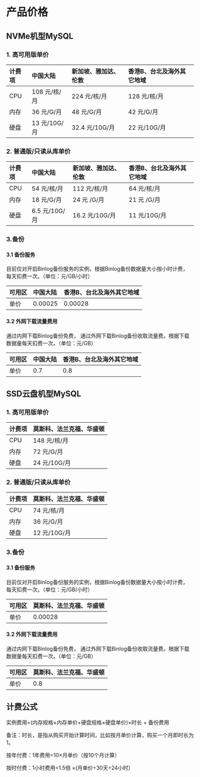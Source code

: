 # 产品价格

## NVMe机型MySQL

### 1. 高可用版单价


| 计费项   | 中国大陆     | 新加坡、雅加达、伦敦 | 香港B、台北及海外其它地域 |
| :--- | :---         | :---                 | :---                      |
| CPU  | 108 元/核/月 | 224 元/核/月         | 128 元/核/月              |
| 内存 | 36 元/G/月   | 48 元/G/月           | 42 元/G/月                |
| 硬盘 | 13 元/10G/月 | 32.4 元/10G/月       | 22 元/10G/月              |



### 2. 普通版/只读从库单价

| 计费项   | 中国大陆      | 新加坡、雅加达、伦敦 | 香港B、台北及海外其它地域 |
| :--- | :---          | :---                 | :---                      |
| CPU  | 54 元/核/月   | 112 元/核/月         | 64 元/核/月               |
| 内存 | 18 元/G/月    | 24 元 /G/月          | 21 元 /G/月               |
| 硬盘 | 6.5 元/10G/月 | 16.2 元/10G/月       | 11 元/10G/月                |


### 3.备份

#### 3.1 备份服务

目前仅对开启Binlog备份服务的实例，根据Binlog备份数据量大小按小时计费， 每天扣费一次。（单位：元/GB/小时）

| 可用区 | 中国大陆 | 香港B、台北及海外其它地域 |
| :---   | :---     | :---                      |
| 单价   | 0.00025  | 0.00028                   |

#### 3.2 外网下载流量费用

通过内网下载Binlog备份免费， 通过外网下载Binlog备份收取流量费。根据下载数据量每天扣费一次。（单位：元/GB）

| 可用区 | 中国大陆 | 香港B、台北及海外其它地域 |
| :---   | :---     | :---                      |
| 单价   | 0.7      | 0.8                       |



## SSD云盘机型MySQL

### 1. 高可用版单价


| 计费项   | 莫斯科、法兰克福、华盛顿 |
| :--- | :---                     |
| CPU  | 148 元/核/月             |
| 内存 | 72 元/G/月               |
| 硬盘 | 24 元/10G/月             |



### 2. 普通版/只读从库单价

| 计费项   | 莫斯科、法兰克福、华盛顿 |
| :--- | :---                     |
| CPU  | 74 元/核/月              |
| 内存 | 36 元/G/月               |
| 硬盘 | 12 元/10G/月             |

### 3.备份

#### 3.1 备份服务

目前仅对开启Binlog备份服务的实例，根据Binlog备份数据量大小按小时计费， 每天扣费一次。（单位：元/GB/小时）

| 可用区 | 莫斯科、法兰克福、华盛顿 |
| :---   | :---                     |
| 单价   | 0.00028                  |

#### 3.2 外网下载流量费用

通过内网下载Binlog备份免费， 通过外网下载Binlog备份收取流量费。根据下载数据量每天扣费一次。（单位：元/GB）

| 可用区 | 莫斯科、法兰克福、华盛顿 |
| :---   | :---                     |
| 单价   | 0.8                      |

## 计费公式

实例费用=(内存规格×内存单价+硬盘规格×硬盘单价)×时长 + 备份费用

备注：时长，是指从购买开始计算时间，比如按月单价计算，购买一个月即时长为1。

按年付费：1年费用=10×月单价（按10个月计算）

按时付费：1小时费用=1.5倍 ×(月单价÷30天÷24小时）

